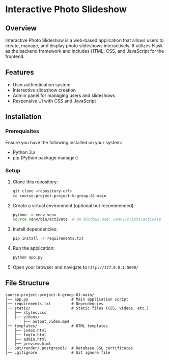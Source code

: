 # Interactive Photo Slideshow

## Overview
Interactive Photo Slideshow is a web-based application that allows users to create, manage, and display photo slideshows interactively. It utilizes Flask as the backend framework and includes HTML, CSS, and JavaScript for the frontend.

## Features
- User authentication system
- Interactive slideshow creation
- Admin panel for managing users and slideshows
- Responsive UI with CSS and JavaScript

## Installation

### Prerequisites
Ensure you have the following installed on your system:
- Python 3.x
- pip (Python package manager)

### Setup
1. Clone this repository:
   ```sh
   git clone <repository-url>
   cd course-project-project-k-group-61-main
   ```
2. Create a virtual environment (optional but recommended):
   ```sh
   python -m venv venv
   source venv/bin/activate  # On Windows use: venv\Scripts\activate
   ```
3. Install dependencies:
   ```sh
   pip install -r requirements.txt
   ```
4. Run the application:
   ```sh
   python app.py
   ```
5. Open your browser and navigate to `http://127.0.0.1:5000/`

## File Structure
```
course-project-project-k-group-61-main/
│── app.py                   # Main application script
│── requirements.txt         # Dependencies
│── static/                  # Static files (CSS, videos, etc.)
│   ├── styles.css
│   ├── videos/
│       ├── output_video.mp4
│── templates/               # HTML templates
│   ├── index.html
│   ├── login.html
│   ├── admin.html
│   ├── preview.html
│── opt/render/.postgresql/  # Database SSL certificates
│── .gitignore               # Git ignore file
```
